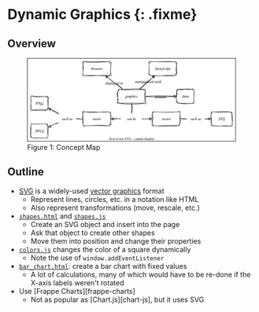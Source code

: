 # Dynamic Graphics {: .fixme}

## Overview

<figure id="graphics-concept-map">
  <img src="graphics_concept_map.svg" alt="concept map of graphics and charts in browser"/>
  <figcaption>Figure 1: Concept Map</figcaption>
</figure>

<p id="terms"></p>

## Outline

-   [SVG](g:svg) is a widely-used [vector graphics](g:vector-graphics) format
    -   Represent lines, circles, etc. in a notation like HTML
    -   Also represent transformations (move, rescale, etc.)
-   [`shapes.html`](./shapes.html) and [`shapes.js`](./shapes.js)
    -   Create an SVG object and insert into the page
    -   Ask that object to create other shapes
    -   Move them into position and change their properties
-   [`colors.js`](./colors.js) changes the color of a square dynamically
    -   Note the use of `window.addEventListener`
-   [`bar_chart.html`](./bar_chart.html): create a bar chart with fixed values
    -   A lot of calculations, many of which would have to be re-done if the X-axis labels weren't rotated
-   Use [Frappe Charts][frappe-charts]
    -   Not as popular as [Chart.js][chart-js], but it uses SVG
